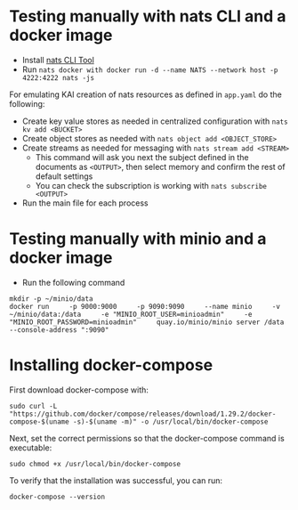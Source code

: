 # Testing manually with nats CLI and a docker image

- Install [nats CLI Tool](https://docs.nats.io/nats-concepts/what-is-nats/walkthrough_setup)
- Run `nats docker with docker run -d --name NATS --network host -p 4222:4222 nats -js`

For emulating KAI creation of nats resources as defined in `app.yaml` do the following:
- Create key value stores as needed in centralized configuration with `nats kv add <BUCKET>`
- Create object stores as needed with `nats object add <OBJECT_STORE>`
- Create streams as needed for messaging with `nats stream add <STREAM>`
    - This command will ask you next the subject defined in the documents as `<OUTPUT>`, then select memory and confirm the rest of default settings
    - You can check the subscription is working with `nats subscribe <OUTPUT>`
- Run the main file for each process 

# Testing manually with minio and a docker image

- Run the following command
```
mkdir -p ~/minio/data
docker run     -p 9000:9000     -p 9090:9090     --name minio     -v ~/minio/data:/data     -e "MINIO_ROOT_USER=minioadmin"     -e "MINIO_ROOT_PASSWORD=minioadmin"     quay.io/minio/minio server /data --console-address ":9090"
```

# Installing docker-compose

First download docker-compose with:

`sudo curl -L "https://github.com/docker/compose/releases/download/1.29.2/docker-compose-$(uname -s)-$(uname -m)" -o /usr/local/bin/docker-compose`

Next, set the correct permissions so that the docker-compose command is executable:

`sudo chmod +x /usr/local/bin/docker-compose`

To verify that the installation was successful, you can run:

`docker-compose --version`


